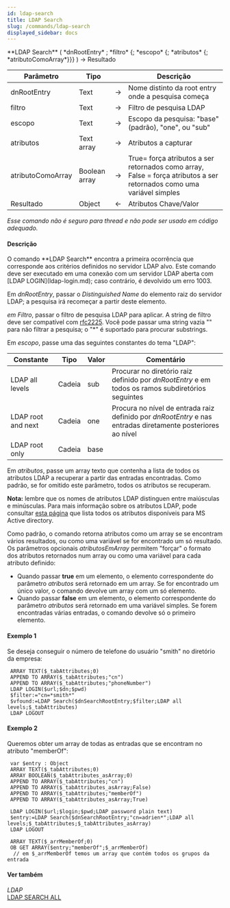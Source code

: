 ```yaml
---
id: ldap-search
title: LDAP Search
slug: /commands/ldap-search
displayed_sidebar: docs
---
```


<!--REF #_command_.LDAP Search.Syntax-->**LDAP Search** ( *dnRootEntry* ; *filtro* {; *escopo* {; *atributos* {; *atributoComoArray*}}} ) -> Resultado<!-- END REF-->
<!--REF #_command_.LDAP Search.Params-->
| Parâmetro | Tipo |  | Descrição |
| --- | --- | --- | --- |
| dnRootEntry | Text | &#8594;  | Nome distinto da root entry onde a pesquisa começa |
| filtro | Text | &#8594;  | Filtro de pesquisa LDAP |
| escopo | Text | &#8594;  | Escopo da pesquisa: "base" (padrão), "one", ou "sub" |
| atributos | Text array | &#8594;  | Atributos a capturar |
| atributoComoArray | Boolean array | &#8594;  | True= força atributos a ser retornados como array, False = força atributos a ser retornados como uma variável simples |
| Resultado | Object | &#8592; | Atributos Chave/Valor |

<!-- END REF-->

*Esse comando não é seguro para thread e não pode ser usado em código adequado.*


#### Descrição 

<!--REF #_command_.LDAP Search.Summary-->O comando **LDAP Search** encontra a primeira ocorrência que corresponde aos critérios definidos no servidor LDAP alvo.<!-- END REF--> Este comando deve ser executado em uma conexão com um servidor LDAP aberta com [LDAP LOGIN](ldap-login.md); caso contrário, é devolvido um erro 1003.  
  
Em *dnRootEntry*, passar o *Distinguished Name* do elemento raiz do servidor LDAP; a pesquisa irá recomeçar a partir deste elemento.  
  
*em Filtro*, passar o filtro de pesquisa LDAP para aplicar. A string de filtro deve ser compatível com [rfc2225](http://tools.ietf.org/search/rfc2254). Você pode passar uma string vazia "" para não filtrar a pesquisa; o "\*" é suportado para procurar substrings.

Em *escopo*, passe uma das seguintes constantes do tema "LDAP":  
  
| Constante          | Tipo   | Valor | Comentário                                                                                                  |
| ------------------ | ------ | ----- | ----------------------------------------------------------------------------------------------------------- |
| LDAP all levels    | Cadeia | sub   | Procurar no diretório raiz definido por *dnRootEntry* e em todos os ramos subdiretórios seguintes           |
| LDAP root and next | Cadeia | one   | Procura no nível de entrada raiz definido por *dnRootEntry* e nas entradas diretamente posteriores ao nível |
| LDAP root only     | Cadeia | base  |                                                                                                             |

Em *atributos*, passe um array texto que contenha a lista de todos os atributos LDAP a recuperar a partir das entradas encontradas. Como padrão, se for omitido este parâmetro, todos os atributos se recuperam.

**Nota:** lembre que os nomes de atributos LDAP distinguen entre maiúsculas e minúsculas. Para mais informação sobre os atributos LDAP, pode consultar [esta página](https://msdn.microsoft.com/en-us/library/ms675089%28v=vs.85%29.aspx) que lista todos os atributos disponíveis para MS Active directory.

Como padrão, o comando retorna atributos como um array se se encontram vários resultados, ou como uma variável se for encontrado um só resultado. Os parâmetros opcionais *atributosEmArray* permitem "forçar" o formato dos atributos retornados num array ou como uma variável para cada atributo definido:

* Quando passar **true** em um elemento, o elemento correspondente do parâmetro *atributos* será retornado em um array. Se for encontrado um único valor, o comando devolve um array com um só elemento.
* Quando passar **false** em um elemento, o elemento correspondente do parâmetro *atributos* será retornado em uma variável simples. Se forem encontradas várias entradas, o comando devolve só o primeiro elemento.

#### Exemplo 1 

Se deseja conseguir o número de telefone do usuário "smith" no diretório da empresa:

```4d
 ARRAY TEXT($_tabAttributes;0)
 APPEND TO ARRAY($_tabAttributes;"cn")
 APPEND TO ARRAY($_tabAttributes;"phoneNumber")
 LDAP LOGIN($url;$dn;$pwd)
 $filter:="cn=*smith*"
 $vfound:=LDAP Search($dnSearchRootEntry;$filter;LDAP all levels;$_tabAttributes)
 LDAP LOGOUT
```

#### Exemplo 2 

Queremos obter um array de todas as entradas que se encontram no atributo "memberOf":

```4d
 var $entry : Object
 ARRAY TEXT($_tabAttributes;0)
 ARRAY BOOLEAN($_tabAttributes_asArray;0)
 APPEND TO ARRAY($_tabAttributes;"cn")
 APPEND TO ARRAY($_tabAttributes_asArray;False)
 APPEND TO ARRAY($_tabAttributes;"memberOf")
 APPEND TO ARRAY($_tabAttributes_asArray;True)
 
 LDAP LOGIN($url;$login;$pwd;LDAP password plain text)
 $entry:=LDAP Search($dnSearchRootEntry;"cn=adrien*";LDAP all levels;$_tabAttributes;$_tabAttributes_asArray)
 LDAP LOGOUT
 
 ARRAY TEXT($_arrMemberOf;0)
 OB GET ARRAY($entry;"memberOf";$_arrMemberOf)
  // em $_arrMemberOf temos um array que contém todos os grupos da entrada
```

#### Ver também 

*LDAP*  
[LDAP SEARCH ALL](ldap-search-all.md)  